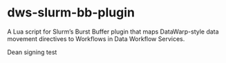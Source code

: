# dws-slurm-bb-plugin
A Lua script for Slurm’s Burst Buffer plugin that maps DataWarp-style data movement directives to Workflows in Data Workflow Services.


Dean signing test

